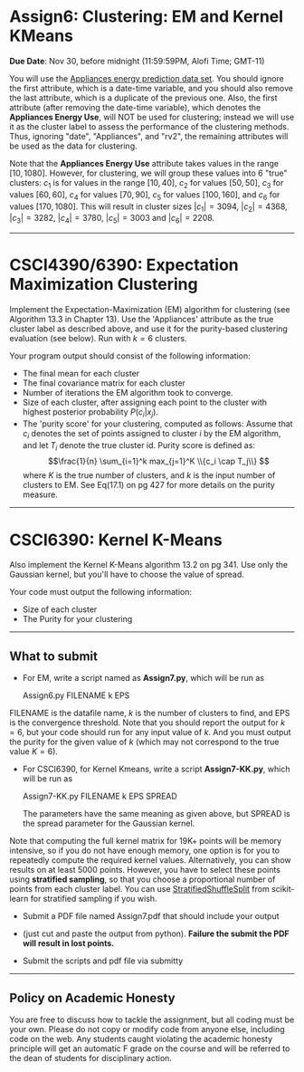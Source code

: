 <!--
.. title: CSCI4390-6390 Assign7
.. slug: dm_assign7
.. date: 2020-11-20 20:00:01 UTC-04:00
.. tags: 
.. category: 
.. link: 
.. description: 
.. has_math: True
.. type: text
-->

# Assign6: Clustering: EM and Kernel KMeans

**Due Date**: Nov 30, before midnight (11:59:59PM, Alofi Time; GMT-11)


You will use the 
[Appliances energy prediction data set](https://archive.ics.uci.edu/ml/datasets/Appliances+energy+prediction#).
You should ignore the first attribute, which is a date-time variable,
and you should also remove the last attribute, which is a duplicate of
the previous one. Also, the first attribute (after removing the
date-time variable), which denotes the
**Appliances Energy Use**, will NOT be used for clustering; instead we
will use it as the cluster label to assess the performance of the
clustering methods. Thus, ignoring "date", "Appliances", and "rv2", 
the remaining attributes will be used as the data for clustering.

Note that the **Appliances Energy Use** attribute takes values in the
range $[10,1080]$. However, for clustering, we will group these values
into 6 "true" clusters: $c_1$ is for values in the range $[10,40]$, 
$c_2$ for values $[50,50]$, $c_3$ for values $[60,60]$, 
$c_4$ for values $[70,90]$, $c_5$ for values $[100,160]$, and $c_6$ for
values $[170,1080]$.
This will result in cluster sizes
$|c_1| = 3094$, $|c_2| = 4368$, $|c_3| = 3282$, $|c_4|=3780$, 
$|c_5| = 3003$ and $|c_6| = 2208$.

---

# CSCI4390/6390: Expectation Maximization Clustering

Implement the Expectation-Maximization (EM) algorithm for clustering
(see Algorithm 13.3 in Chapter 13). Use the 'Appliances' attribute as
the true cluster label as described above, and use it for the purity-based clustering
evaluation (see below). Run with $k=6$ clusters. 

Your program output should consist of the following information:

* The final mean for each cluster
* The final covariance matrix for each cluster
* Number of iterations the EM algorithm took to converge.
* Size of each cluster, after assigning  each point to the cluster with highest posterior probability $P(c_i | x_j)$.
* The 'purity score' for your clustering, computed as follows: Assume that $c_i$ 
   denotes the set of points assigned to cluster $i$ by the EM algorithm, and let $T_i$ 
   denote the true cluster id. Purity score is defined as:
   $$\frac{1}{n} \sum_{i=1}^k max_{j=1}^K \\{c_i \cap T_j\\} $$
   where $K$ is the true number of clusters, and $k$ is the input number
   of clusters to EM. See Eq(17.1) on pg 427 for more details on the purity measure.

---

# CSCI6390: Kernel K-Means

Also implement the Kernel K-Means algorithm 13.2 on pg 341. Use only
the Gaussian kernel, but you'll have to choose the value of spread. 

Your code must output the following information:

* Size of each cluster
* The Purity for your clustering

---

## What to submit

* For EM, write a script named as **Assign7.py**, which will be run as 
      
   Assign6.py FILENAME k EPS
   
 FILENAME is the datafile name, $k$ is the number of clusters to find,
 and EPS is the convergence threshold. Note that you should report the
 output for $k=6$, but your code should run for any input value of $k$.
 And you must output the purity for the given value of $k$ (which may
 not correspond to the true value $K=6$).

* For CSCI6390, for Kernel Kmeans, write a script **Assign7-KK.py**,
    which will be run as

   Assign7-KK.py FILENAME k EPS SPREAD

   The parameters have the same meaning as given above, but SPREAD is
   the spread parameter for the Gaussian kernel.

Note that computing the full kernel matrix for 19K+
points will be memory intensive, so if you do not have enough memory,
one option is for you to repeatedly compute the required kernel values.
Alternatively, you can show results on at least 5000 points. 
However, you have to select these points using **stratified sampling**,
so that you choose a proportional number of points from each cluster
label. You can use [StratifiedShuffleSplit](https://scikit-learn.org/stable/modules/generated/sklearn.model_selection.StratifiedShuffleSplit.html) from scikit-learn for
stratified sampling if you wish.

* Submit a PDF file named Assign7.pdf that should include your output 
* (just cut and paste the output from python).
 **Failure the submit the PDF will result in lost points.** 

* Submit the scripts and pdf file via submitty

---

## Policy on Academic Honesty

You are free to discuss how to tackle the assignment, but all coding
must be your own. Please do not copy or modify code from anyone else,
including code on the web. Any students caught violating the academic
honesty principle will get an automatic F grade on the course and will
be referred to the dean of students for disciplinary action.

